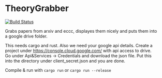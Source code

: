 TheoryGrabber
==========================
[![Build Status](https://travis-ci.com/Narfinger/TheoryGrabber.svg?branch=master)](https://travis-ci.com/Narfinger/TheoryGrabber)

Grabs papers from arxiv and eccc, displayes them nicely and puts them into a google drive folder.

This needs cargo and rust. Also we need your google api details. Create a project under https://console.cloud.google.com/ with api access to drive. Go under Api&Services -> Credentials and download the json file. Put this into the directory under client_secret.json and you are done.

Compile & run with `cargo run` or `cargo run --release`
